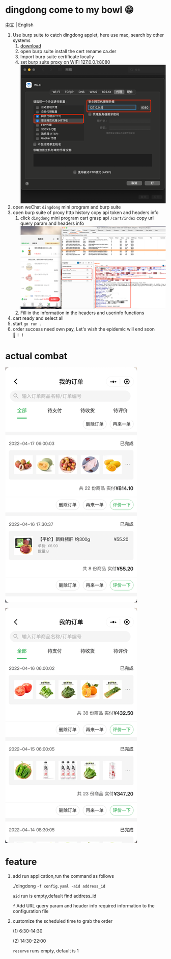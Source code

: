 # dingdong come to my bowl 😁

[中文](./README.md) | English

1. Use burp suite to catch dingdong applet, here use mac, search by other systems
   1. [download](https://portswigger.net/burp/releases/professional-community-2022-2-4?requestededition=community)
   2. open burp suite install the cert rename ca.der
   3. Import burp suite certificate locally
   4. set burp suite proxy on WIFI 127.0.0.1:8080
      ![set proxy](images/wifi.png)
2. open weChat `dingdong` mini program and burp suite
3. open burp suite of proxy http history copy api token and headers info
   1. click `dingdong` mini program cart grasp api `/cart/index`
      copy url query param and headers info
      ![/cart/index](images/cart_api.png)
   2. Fill in the information in the headers and userinfo functions
4. cart ready and select all
5. start `go run .`
6. order success need own pay, Let's wish the epidemic will end soon 🍻！！

# actual combat

![dingdong_1](images/dingdong1.png)

![dingdong_2](images/dingdong2.png)

# feature
1. add run application,run the command as follows

   ./dingdong `-f config.yaml -aid address_id`

   `aid` run is empty,default find address_id

   `f` Add URL query param and header info required information to the configuration file
   
2. customize the scheduled time to grab the order

   (1) 6:30-14:30
   
   (2) 14:30-22:00

   `reserve` runs empty, default is 1